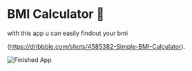 


# BMI Calculator 💪 

with this app u can easily findout your bmi

(https://dribbble.com/shots/4585382-Simple-BMI-Calculator).

![Finished App](https://github.com/londonappbrewery/Images/blob/master/bmi-calc-demo.gif)

















